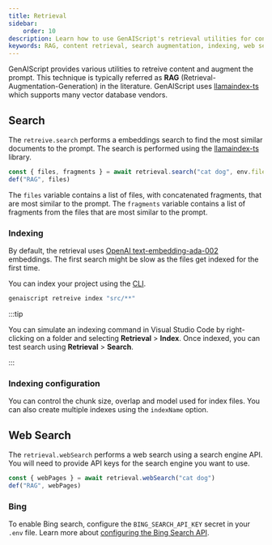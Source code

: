 ```yaml
---
title: Retrieval
sidebar:
    order: 10
description: Learn how to use GenAIScript's retrieval utilities for content search and prompt augmentation with RAG techniques.
keywords: RAG, content retrieval, search augmentation, indexing, web search
---
```


GenAIScript provides various utilities to retreive content and augment the prompt. This technique is typically referred as **RAG** (Retrieval-Augmentation-Generation) in the literature. GenAIScript uses [llamaindex-ts](https://ts.llamaindex.ai/api/classes/VectorIndexRetriever) which supports many vector database vendors.

## Search

The `retreive.search` performs a embeddings search to find the most similar documents to the prompt. The search is performed using the [llamaindex-ts](https://ts.llamaindex.ai/api/classes/VectorIndexRetriever) library.

```js
const { files, fragments } = await retrieval.search("cat dog", env.files)
def("RAG", files)
```

The `files` variable contains a list of files, with concatenated fragments, that are most similar to the prompt. The `fragments` variable contains a list of fragments from the files that are most similar to the prompt.

### Indexing

By default, the retrieval uses [OpenAI text-embedding-ada-002](https://ts.llamaindex.ai/modules/embeddings/) embeddings. The first search might be slow as the files get indexed for the first time.

You can index your project using the [CLI](/genaiscript/reference/cli).

```sh
genaiscript retreive index "src/**"
```

:::tip

You can simulate an indexing command in Visual Studio Code by right-clicking on a folder and selecting **Retrieval** > **Index**. Once indexed, you can test search using **Retrieval** > **Search**.

:::

### Indexing configuration

You can control the chunk size, overlap and model used for index files. You can also create multiple indexes using the `indexName` option.

## Web Search

The `retrieval.webSearch` performs a web search using a search engine API. You will need to provide API keys for the search engine you want to use.

```js
const { webPages } = await retrieval.webSearch("cat dog")
def("RAG", webPages)
```

### Bing

To enable Bing search, configure the `BING_SEARCH_API_KEY` secret in your `.env` file. Learn more about [configuring the Bing Search API](https://www.microsoft.com/en-us/bing/apis/bing-web-search-api).
